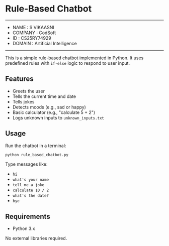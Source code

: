 # Rule-Based Chatbot

---

- NAME        : S VIKAASNI
- COMPANY     : CodSoft
- ID          : CS25RY74929
- DOMAIN      : Artificial Intelligence

---

This is a simple rule-based chatbot implemented in Python. It uses predefined rules with `if-else` logic to respond to user input.

## Features

- Greets the user
- Tells the current time and date
- Tells jokes
- Detects moods (e.g., sad or happy)
- Basic calculator (e.g., "calculate 5 + 2")
- Logs unknown inputs to `unknown_inputs.txt`

## Usage

Run the chatbot in a terminal:

```bash
python rule_based_chatbot.py
```

Type messages like:
- `hi`
- `what's your name`
- `tell me a joke`
- `calculate 10 / 2`
- `what's the date?`
- `bye`

## Requirements

- Python 3.x

No external libraries required.
